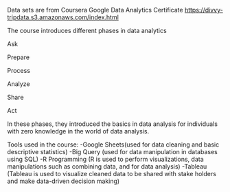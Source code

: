 Data sets are from Coursera Google Data Analytics Certificate
https://divvy-tripdata.s3.amazonaws.com/index.html

The course introduces different phases in data analytics

Ask

Prepare

Process

Analyze

Share

Act

In these phases, they introduced the basics in data analysis for individuals with zero knowledge in the 
world of data analysis.

Tools used in the course:
  -Google Sheets(used for data cleaning and basic descriptive statistics)
  -Big Query (used for data manipulation in databases using SQL)
  -R Programming (R is used to perform visualizations, data manipulations such as combining data, and for data analysis)
  -Tableau (Tableau is used to visualize cleaned data to be shared with stake holders and make data-driven decision making)
